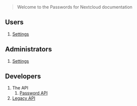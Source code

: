 > Welcome to the Passwords for Nextcloud documentation

## Users
1. [Settings](Users/Personal-Settings)

## Administrators
1. [Settings](Administrators/Administrative-Settings)

## Developers
1. The API
   1. [Password API](Developers/Api/Password-Api)
2. [Legacy API](Developers/Api/Legacy-Api)
